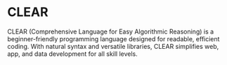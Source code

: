 # CLEAR
CLEAR (Comprehensive Language for Easy Algorithmic Reasoning) is a beginner-friendly programming language designed for readable, efficient coding. With natural syntax and versatile libraries, CLEAR simplifies web, app, and data development for all skill levels.
